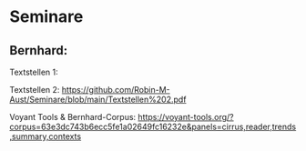 # Seminare

## Bernhard:

Textstellen 1: 

Textstellen 2: https://github.com/Robin-M-Aust/Seminare/blob/main/Textstellen%202.pdf

Voyant Tools & Bernhard-Corpus: https://voyant-tools.org/?corpus=63e3dc743b6ecc5fe1a02649fc16232e&panels=cirrus,reader,trends,summary,contexts
